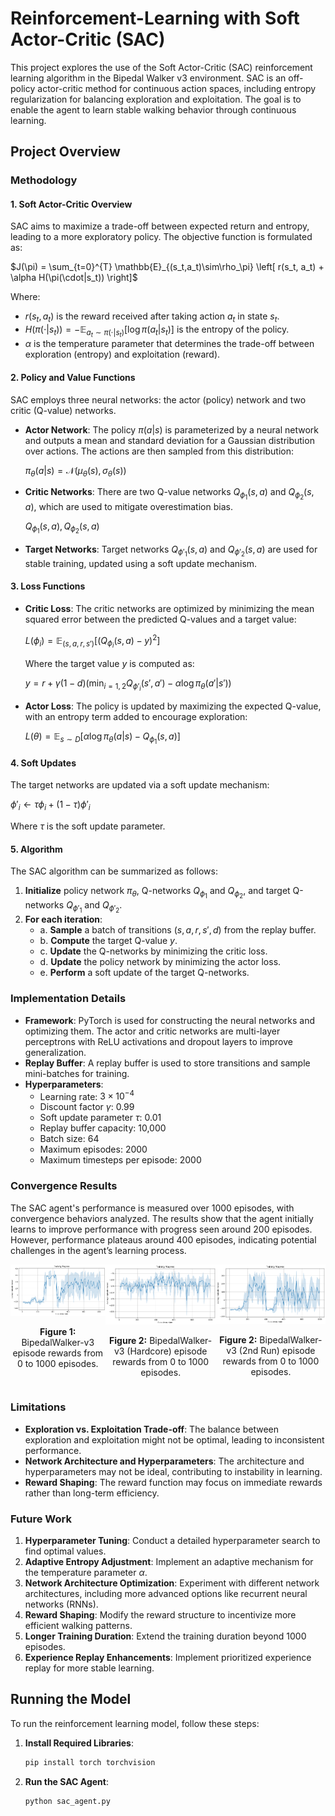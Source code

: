 # Reinforcement-Learning with Soft Actor-Critic (SAC)

This project explores the use of the Soft Actor-Critic (SAC) reinforcement learning algorithm in the Bipedal Walker v3 environment. SAC is an off-policy actor-critic method for continuous action spaces, including entropy regularization for balancing exploration and exploitation. The goal is to enable the agent to learn stable walking behavior through continuous learning.

## Project Overview

### Methodology

#### 1. Soft Actor-Critic Overview

SAC aims to maximize a trade-off between expected return and entropy, leading to a more exploratory policy. The objective function is formulated as:

$`J(\pi) = \sum_{t=0}^{T} \mathbb{E}_{(s_t,a_t)\sim\rho_\pi} \left[ r(s_t, a_t) + \alpha H(\pi(\cdot|s_t)) \right]`$

Where:
- $`r(s_t, a_t)`$ is the reward received after taking action $`a_t`$ in state $`s_t`$.
- $`H(\pi(\cdot|s_t)) = -\mathbb{E}_{a_t \sim \pi(\cdot|s_t)} \left[ \log \pi(a_t|s_t) \right]`$ is the entropy of the policy.
- $`\alpha`$ is the temperature parameter that determines the trade-off between exploration (entropy) and exploitation (reward).

#### 2. Policy and Value Functions

SAC employs three neural networks: the actor (policy) network and two critic (Q-value) networks.

- **Actor Network**: The policy $`\pi(a|s)`$ is parameterized by a neural network and outputs a mean and standard deviation for a Gaussian distribution over actions. The actions are then sampled from this distribution:

  $`\pi_\theta(a|s) = \mathcal{N}(\mu_\theta(s), \sigma_\theta(s))`$

- **Critic Networks**: There are two Q-value networks $`Q_{\phi_1}(s, a)`$ and $`Q_{\phi_2}(s, a)`$, which are used to mitigate overestimation bias.
  
  $`Q_{\phi_1}(s, a), Q_{\phi_2}(s, a)`$

- **Target Networks**: Target networks $`Q_{\phi'_1}(s, a)`$ and $`Q_{\phi'_2}(s, a)`$ are used for stable training, updated using a soft update mechanism.

#### 3. Loss Functions

- **Critic Loss**: The critic networks are optimized by minimizing the mean squared error between the predicted Q-values and a target value:

  $`L(\phi_i) = \mathbb{E}_{(s,a,r,s')} \left[ (Q_{\phi_i}(s, a) - y)^2 \right]`$

  Where the target value $`y`$ is computed as:

  $`y = r + \gamma(1 - d) \left( \min_{i=1,2} Q_{\phi'_i}(s', a') - \alpha \log \pi_\theta(a'|s') \right)`$

- **Actor Loss**: The policy is updated by maximizing the expected Q-value, with an entropy term added to encourage exploration:

  $`L(\theta) = \mathbb{E}_{s \sim D} \left[ \alpha \log \pi_\theta(a|s) - Q_{\phi_1}(s, a) \right]`$

#### 4. Soft Updates

The target networks are updated via a soft update mechanism:

$`\phi'_i \leftarrow \tau \phi_i + (1 - \tau) \phi'_i`$

Where $`\tau`$ is the soft update parameter.

#### 5. Algorithm

The SAC algorithm can be summarized as follows:

1. **Initialize** policy network $`\pi_\theta`$, Q-networks $`Q_{\phi_1}`$ and $`Q_{\phi_2}`$, and target Q-networks $`Q_{\phi'_1}`$ and $`Q_{\phi'_2}`$.
2. **For each iteration**:
   - a. **Sample** a batch of transitions $`(s, a, r, s', d)`$ from the replay buffer.
   - b. **Compute** the target Q-value $`y`$.
   - c. **Update** the Q-networks by minimizing the critic loss.
   - d. **Update** the policy network by minimizing the actor loss.
   - e. **Perform** a soft update of the target Q-networks.

### Implementation Details

- **Framework**: PyTorch is used for constructing the neural networks and optimizing them. The actor and critic networks are multi-layer perceptrons with ReLU activations and dropout layers to improve generalization.
- **Replay Buffer**: A replay buffer is used to store transitions and sample mini-batches for training.
- **Hyperparameters**:
  - Learning rate: $`3 \times 10^{-4}`$
  - Discount factor $`\gamma`$: 0.99
  - Soft update parameter $`\tau`$: 0.01
  - Replay buffer capacity: 10,000
  - Batch size: 64
  - Maximum episodes: 2000
  - Maximum timesteps per episode: 2000

### Convergence Results

The SAC agent's performance is measured over 1000 episodes, with convergence behaviors analyzed. The results show that the agent initially learns to improve performance with progress seen around 200 episodes. However, performance plateaus around 400 episodes, indicating potential challenges in the agent’s learning process.

<div style="display: flex; justify-content: space-around;">
    <div style="text-align: center;">
        <img src="BipedalWalkerNormal.png" alt="Fig 1: BipedalWalker-v3 episode rewards" width="400"/>
        <p><strong>Figure 1:</strong> BipedalWalker-v3 episode rewards from 0 to 1000 episodes.</p>
    </div>
    <div style="text-align: center;">
        <img src="BipedalWalkerHardcore.png" alt="Fig 2: BipedalWalker-v3 Hardcore episode rewards" width="400"/>
        <p><strong>Figure 2:</strong> BipedalWalker-v3 (Hardcore) episode rewards from 0 to 1000 episodes.</p>
    </div>
    <div style="text-align: center;">
        <img src="BipedalWalker 1000 episodes.png" alt="Fig 3: BipedalWalker-v3(2nd Run) episode rewards" width="400"/>
        <p><strong>Figure 2:</strong> BipedalWalker-v3 (2nd Run) episode rewards from 0 to 1000 episodes.</p>
    </div>
</div>

### Limitations

- **Exploration vs. Exploitation Trade-off**: The balance between exploration and exploitation might not be optimal, leading to inconsistent performance.
- **Network Architecture and Hyperparameters**: The architecture and hyperparameters may not be ideal, contributing to instability in learning.
- **Reward Shaping**: The reward function may focus on immediate rewards rather than long-term efficiency.

### Future Work

1. **Hyperparameter Tuning**: Conduct a detailed hyperparameter search to find optimal values.
2. **Adaptive Entropy Adjustment**: Implement an adaptive mechanism for the temperature parameter $`\alpha`$.
3. **Network Architecture Optimization**: Experiment with different network architectures, including more advanced options like recurrent neural networks (RNNs).
4. **Reward Shaping**: Modify the reward structure to incentivize more efficient walking patterns.
5. **Longer Training Duration**: Extend the training duration beyond 1000 episodes.
6. **Experience Replay Enhancements**: Implement prioritized experience replay for more stable learning.

## Running the Model

To run the reinforcement learning model, follow these steps:

1. **Install Required Libraries**:
   ```bash
   pip install torch torchvision
2. **Run the SAC Agent**:
   ```bash
   python sac_agent.py

